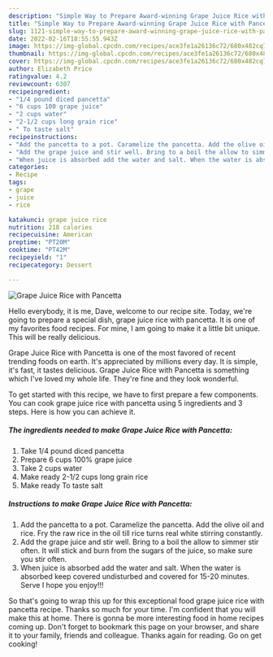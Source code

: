 ```yaml
---
description: "Simple Way to Prepare Award-winning Grape Juice Rice with Pancetta"
title: "Simple Way to Prepare Award-winning Grape Juice Rice with Pancetta"
slug: 1121-simple-way-to-prepare-award-winning-grape-juice-rice-with-pancetta
date: 2022-02-16T18:55:55.943Z
image: https://img-global.cpcdn.com/recipes/ace3fe1a26136c72/680x482cq70/grape-juice-rice-with-pancetta-recipe-main-photo.jpg
thumbnail: https://img-global.cpcdn.com/recipes/ace3fe1a26136c72/680x482cq70/grape-juice-rice-with-pancetta-recipe-main-photo.jpg
cover: https://img-global.cpcdn.com/recipes/ace3fe1a26136c72/680x482cq70/grape-juice-rice-with-pancetta-recipe-main-photo.jpg
author: Elizabeth Price
ratingvalue: 4.2
reviewcount: 6307
recipeingredient:
- "1/4 pound diced pancetta"
- "6 cups 100 grape juice"
- "2 cups water"
- "2-1/2 cups long grain rice"
- " To taste salt"
recipeinstructions:
- "Add the pancetta to a pot. Caramelize the pancetta. Add the olive oil and rice. Fry the raw rice in the oil till rice turns real white stirring constantly."
- "Add the grape juice and stir well. Bring to a boil the allow to simmer stir often. It will stick and burn from the sugars of the juice, so make sure you stir often."
- "When juice is absorbed add the water and salt. When the water is absorbed keep covered undisturbed and covered for 15-20 minutes. Serve I hope you enjoy!!!"
categories:
- Recipe
tags:
- grape
- juice
- rice

katakunci: grape juice rice 
nutrition: 218 calories
recipecuisine: American
preptime: "PT20M"
cooktime: "PT42M"
recipeyield: "1"
recipecategory: Dessert

---
```



![Grape Juice Rice with Pancetta](https://img-global.cpcdn.com/recipes/ace3fe1a26136c72/680x482cq70/grape-juice-rice-with-pancetta-recipe-main-photo.jpg)

Hello everybody, it is me, Dave, welcome to our recipe site. Today, we're going to prepare a special dish, grape juice rice with pancetta. It is one of my favorites food recipes. For mine, I am going to make it a little bit unique. This will be really delicious.

Grape Juice Rice with Pancetta is one of the most favored of recent trending foods on earth. It's appreciated by millions every day. It is simple, it's fast, it tastes delicious. Grape Juice Rice with Pancetta is something which I've loved my whole life. They're fine and they look wonderful.




To get started with this recipe, we have to first prepare a few components. You can cook grape juice rice with pancetta using 5 ingredients and 3 steps. Here is how you can achieve it.

<!--inarticleads1-->

##### The ingredients needed to make Grape Juice Rice with Pancetta:

1. Take 1/4 pound diced pancetta
1. Prepare 6 cups 100% grape juice
1. Take 2 cups water
1. Make ready 2-1/2 cups long grain rice
1. Make ready  To taste salt




<!--inarticleads2-->

##### Instructions to make Grape Juice Rice with Pancetta:

1. Add the pancetta to a pot. Caramelize the pancetta. Add the olive oil and rice. Fry the raw rice in the oil till rice turns real white stirring constantly.
1. Add the grape juice and stir well. Bring to a boil the allow to simmer stir often. It will stick and burn from the sugars of the juice, so make sure you stir often.
1. When juice is absorbed add the water and salt. When the water is absorbed keep covered undisturbed and covered for 15-20 minutes. Serve I hope you enjoy!!!




So that's going to wrap this up for this exceptional food grape juice rice with pancetta recipe. Thanks so much for your time. I'm confident that you will make this at home. There is gonna be more interesting food in home recipes coming up. Don't forget to bookmark this page on your browser, and share it to your family, friends and colleague. Thanks again for reading. Go on get cooking!
